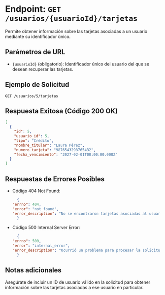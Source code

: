 # Endpoint: `GET /usuarios/{usuarioId}/tarjetas`

Permite obtener información sobre las tarjetas asociadas a un usuario mediante su identificador único.

## Parámetros de URL
- `{usuarioId}` (obligatorio): Identificador único del usuario del que se desean recuperar las tarjetas.

## Ejemplo de Solicitud
```http
GET /usuarios/5/tarjetas
```

## Respuesta Exitosa (Código 200 OK)
```json
[
  {
    "id": 5,
    "usuario_id": 5,
    "tipo": "Crédito",
    "nombre_titular": "Laura Pérez",
    "numero_tarjeta": "9876543298765432",
    "fecha_vencimiento": "2027-02-01T00:00:00.000Z"
  }
]
```

## Respuestas de Errores Posibles
- Código 404 Not Found:

  ```json
    {
  "errno": 404,
  "error": "not_found",
  "error_description": "No se encontraron tarjetas asociadas al usuario {usuarioId}."
    }
  ```

- Código 500 Internal Server Error:
  ```json
    {
  "errno": 500,
  "error": "internal_error",
  "error_description": "Ocurrió un problema para procesar la solicitud"
    }
  ```
## Notas adicionales
Asegúrate de incluir un ID de usuario válido en la solicitud para obtener información sobre las tarjetas asociadas a ese usuario en particular. 

